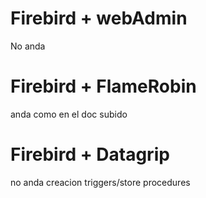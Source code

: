 # Firebird + webAdmin 

No anda 

# Firebird + FlameRobin

anda como en el doc subido

# Firebird + Datagrip

no anda creacion triggers/store procedures
